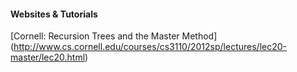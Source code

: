 #### Websites & Tutorials

[Cornell: Recursion Trees and the Master Method]
(http://www.cs.cornell.edu/courses/cs3110/2012sp/lectures/lec20-master/lec20.html)


